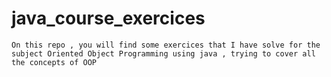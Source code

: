 # java_course_exercices

    On this repo , you will find some exercices that I have solve for the subject Oriented Object Programming using java , trying to cover all the concepts of OOP 
